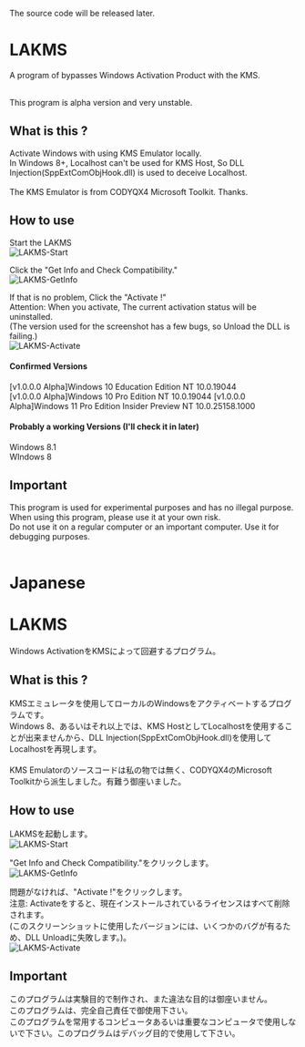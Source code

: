 The source code will be released later.
# LAKMS
A program of bypasses Windows Activation Product with the KMS.<br><br>

This program is alpha version and very unstable.

## What is this ?
Activate Windows with using KMS Emulator locally.<br>
In Windows 8+, Localhost can't be used for KMS Host, So DLL Injection(SppExtComObjHook.dll) is used to deceive Localhost.<br><br>
The KMS Emulator is from CODYQX4 Microsoft Toolkit. Thanks.

## How to use
Start the LAKMS<br>
![LAKMS-Start](https://github.com/zulux07437/LAKMS/blob/main/LAKMS-Image/LAKMS-Start.png)<br>

Click the "Get Info and Check Compatibility."<br>
![LAKMS-GetInfo](https://github.com/zulux07437/LAKMS/blob/main/LAKMS-Image/LAKMS-GetInfo.png)<br>

If that is no problem, Click the "Activate !"<br>
Attention: When you activate, The current activation status will be uninstalled.<br>
(The version used for the screenshot has a few bugs, so Unload the DLL is failing.)<br>
![LAKMS-Activate](https://github.com/zulux07437/LAKMS/blob/main/LAKMS-Image/LAKMS-Activate.png)<br>

#### Confirmed Versions
[v1.0.0.0 Alpha]Windows 10 Education Edition NT 10.0.19044<br>
[v1.0.0.0 Alpha]Windows 10 Pro Edition NT 10.0.19044
[v1.0.0.0 Alpha]Windows 11 Pro Edition Insider Preview NT 10.0.25158.1000

#### Probably a working Versions (I'll check it in later)
Windows 8.1<br>
WIndows 8

## Important
This program is used for experimental purposes and has no illegal purpose.<br>
When using this program, please use it at your own risk.<br>
Do not use it on a regular computer or an important computer. Use it for debugging purposes.<br><br>





# Japanese
# LAKMS
Windows ActivationをKMSによって回避するプログラム。

## What is this ?
KMSエミュレータを使用してローカルのWindowsをアクティベートするプログラムです。<br>
Windows 8、あるいはそれ以上では、KMS HostとしてLocalhostを使用することが出来ませんから、DLL Injection(SppExtComObjHook.dll)を使用してLocalhostを再現します。<br><br>
KMS Emulatorのソースコードは私の物では無く、CODYQX4のMicrosoft Toolkitから派生しました。有難う御座いました。

## How to use
LAKMSを起動します。<br>
![LAKMS-Start](https://github.com/zulux07437/LAKMS/blob/main/LAKMS-Image/LAKMS-Start.png)<br>

"Get Info and Check Compatibility."をクリックします。<br>
![LAKMS-GetInfo](https://github.com/zulux07437/LAKMS/blob/main/LAKMS-Image/LAKMS-GetInfo.png)<br>

問題がなければ、"Activate !"をクリックします。<br>
注意: Activateをすると、現在インストールされているライセンスはすべて削除されます。<br>
(このスクリーンショットに使用したバージョンには、いくつかのバグが有るため、DLL Unloadに失敗します。)。<br>
![LAKMS-Activate](https://github.com/zulux07437/LAKMS/blob/main/LAKMS-Image/LAKMS-Activate.png)<br>

## Important
このプログラムは実験目的で制作され、また違法な目的は御座いません。<br>
このプログラムは、完全自己責任で御使用下さい。<br>
このプログラムを常用するコンピュータあるいは重要なコンピュータで使用しないで下さい。このプログラムはデバッグ目的で使用して下さい。
